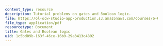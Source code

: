 ```yaml
---
content_type: resource
description: Tutorial problems on gates and Boolean logic.
file: https://ol-ocw-studio-app-production.s3.amazonaws.com/courses/6-004-computation-structures-spring-2009/1c5bd09b163f46ce16b929a3413c4892_MIT6_004s09_tutor04.pdf
file_type: application/pdf
resourcetype: Document
title: Gates and Boolean logic
uid: 1c5bd09b-163f-46ce-16b9-29a3413c4892
---
```

